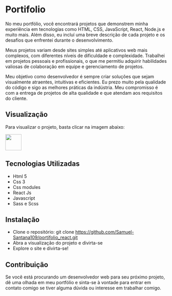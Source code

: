 # Portifolio 
<p> No meu portfólio, você encontrará projetos que demonstrem minha experiência em tecnologias como HTML, CSS, JavaScript, React, 
  Node.js e muito mais. Além disso, eu incluí uma breve descrição de cada projeto e os desafios que enfrentei durante o desenvolvimento.</p>

<p> Meus projetos variam desde sites simples até aplicativos web mais complexos, 
  com diferentes níveis de dificuldade e complexidade. Trabalhei em projetos pessoais e profissionais,
  o que me permitiu adquirir habilidades valiosas de colaboração em equipe e gerenciamento de projetos. </p>

<p> Meu objetivo como desenvolvedor é sempre criar soluções que sejam visualmente atraentes, intuitivas e eficientes. 
  Eu prezo muito pela qualidade do código e sigo as melhores práticas da indústria. Meu compromisso é com a entrega de projetos de alta qualidade e que atendam aos requisitos do cliente. </p>

## Visualização
<p>Para visualizar o projeto, basta clicar na imagem abaixo: </p>
 <a href="https://samuel-santana109.github.io/portifolio_react/" target="_blank"> <img src="https://camo.githubusercontent.com/b51f3828d00acc47caefe842efcadf6f2af1bb965138a0fb878d8bbff93cafe0/68747470733a2f2f696d672e69636f6e73382e636f6d2f6d6174657269616c2d73686172702f3235362f706f7274666f6c696f2e706e67" width="50" height="50" target="_blank"> </a>
 
 ## Tecnologias Utilizadas
 - Html 5
 - Css 3
 - Css modules
 - React Js
 - Javascript
 - Sass e Scss

 ## Instalação 
 - Clone o repositório: git clone https://github.com/Samuel-Santana109/portifolio_react.git
 - Abra a visualização do projeto e divirta-se
 - Explore o site e divirta-se!

## Contribuição 
<p> Se você está procurando um desenvolvedor web para seu próximo projeto, 
  dê uma olhada em meu portfólio e sinta-se à vontade para entrar em contato comigo se tiver alguma dúvida ou interesse em trabalhar comigo. </p>
